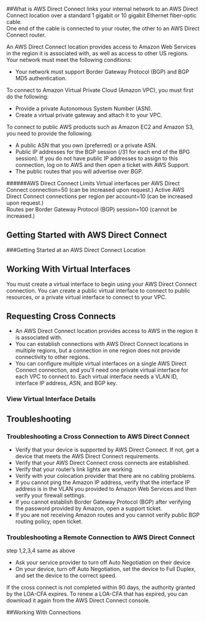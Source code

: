 ##What is
AWS Direct Connect links your internal network to an AWS Direct Connect location over a standard 1 gigabit or 10 gigabit Ethernet fiber-optic cable.  
One end of the cable is connected to your router, the other to an AWS Direct Connect router.  

An AWS Direct Connect location provides access to Amazon Web Services in the region it is associated with, as well as access to other US regions.
Your network must meet the following conditions:
- Your network must support Border Gateway Protocol (BGP) and BGP MD5 authentication.  

To connect to Amazon Virtual Private Cloud (Amazon VPC), you must first do the following:
- Provide a private Autonomous System Number (ASN). 
- Create a virtual private gateway and attach it to your VPC.  

To connect to public AWS products such as Amazon EC2 and Amazon S3, you need to provide the following:
- A public ASN that you own (preferred) or a private ASN.  
- Public IP addresses for the BGP session (/31 for each end of the BPG session). If you do not have public IP addresses to assign to this connection, log on to AWS and then open a ticket with AWS Support.
- The public routes that you will advertise over BGP.  

######AWS Direct Connect Limits
Virtual interfaces per AWS Direct Connect connection=50 (can be increased upon request.)
Active AWS Direct Connect connections per region per account=10 (can be increased upon request.)  
Routes per Border Gateway Protocol (BGP) session=100 (cannot be increased.)  

## Getting Started with AWS Direct Connect
###Getting Started at an AWS Direct Connect Location



## Working With Virtual Interfaces
You must create a virtual interface to begin using your AWS Direct Connect connection. You can create a public virtual interface to connect to public resources, or a private virtual interface to connect to your VPC. 




## Requesting Cross Connects
- An AWS Direct Connect location provides access to AWS in the region it is associated with. 
- You can establish connections with AWS Direct Connect locations in multiple regions, but a connection in one region does not provide connectivity to other regions.
- You can configure multiple virtual interfaces on a single AWS Direct Connect connection, and you'll need one private virtual interface for each VPC to connect to. Each virtual interface needs a VLAN ID, interface IP address, ASN, and BGP key.  

### View Virtual Interface Details






## Troubleshooting
### Troubleshooting a Cross Connection to AWS Direct Connect
- Verify that your device is supported by AWS Direct Connect. If not, get a device that meets the AWS Direct Connect requirements. 
- Verify that your AWS Direct Connect cross connects are established. 
- Verify that your router’s link lights are working. 
- Verify with your colocation provider that there are no cabling problems.
- If you cannot ping the Amazon IP address, verify that the interface IP address is in the VLAN you provided to Amazon Web Services and then verify your firewall settings.
- If you cannot establish Border Gateway Protocol (BGP) after verifying the password provided by Amazon, open a support ticket.
- If you are not receiving Amazon routes and you cannot verify public BGP routing policy, open ticket.


### Troubleshooting a Remote Connection to AWS Direct Connect
step 1,2,3,4 same as above  
- Ask your service provider to turn off Auto Negotiation on their device
- On your device, turn off Auto Negotiation, set the device to Full Duplex, and set the device to the correct speed.

If the cross connect is not completed within 90 days, the authority granted by the LOA-CFA expires. To renew a LOA-CFA that has expired, you can download it again from the AWS Direct Connect console. 









##Working With Connections
